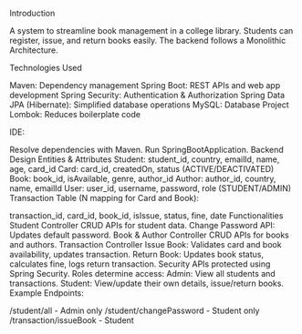 Introduction

A system to streamline book management in a college library. Students can register, issue, and return books easily. The backend follows a Monolithic Architecture.

Technologies Used

Maven: Dependency management
Spring Boot: REST APIs and web app development
Spring Security: Authentication & Authorization
Spring Data JPA (Hibernate): Simplified database operations
MySQL: Database
Project Lombok: Reduces boilerplate code


IDE:

Resolve dependencies with Maven.
Run SpringBootApplication.
Backend Design
Entities & Attributes
Student: student_id, country, emailId, name, age, card_id
Card: card_id, createdOn, status (ACTIVE/DEACTIVATED)
Book: book_id, isAvailable, genre, author_id
Author: author_id, country, name, emailId
User: user_id, username, password, role (STUDENT/ADMIN)
Transaction Table (N
mapping for Card and Book):

transaction_id, card_id, book_id, isIssue, status, fine, date
Functionalities
Student Controller
CRUD APIs for student data.
Change Password API: Updates default password.
Book & Author Controller
CRUD APIs for books and authors.
Transaction Controller
Issue Book: Validates card and book availability, updates transaction.
Return Book: Updates book status, calculates fine, logs return transaction.
Security
APIs protected using Spring Security.
Roles determine access:
Admin: View all students and transactions.
Student: View/update their own details, issue/return books.
Example Endpoints:

/student/all - Admin only
/student/changePassword - Student only
/transaction/issueBook - Student
